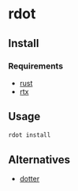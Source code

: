 # rdot

## Install

### Requirements

- [rust](https://www.rust-lang.org/tools/install)
- [rtx](https://github.com/jdxcode/rtx)

## Usage

```bash
rdot install
```

## Alternatives

- [dotter](https://github.com/SuperCuber/dotter)
